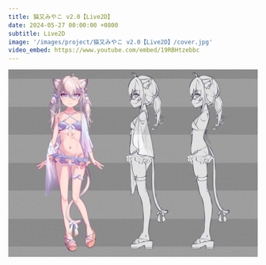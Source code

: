 ```yaml
---
title: 猫又みやこ v2.0【Live2D】
date: 2024-05-27 00:00:00 +0800
subtitle: Live2D
image: '/images/project/猫又みやこ v2.0【Live2D】/cover.jpg'
video_embed: https://www.youtube.com/embed/19RBHtzebbc
---
```


<div class="gallery-box">
  <div class="gallery">
    <img src="/images/project/猫又みやこ v2.0【Live2D】/cover.jpg" loading="lazy">
  </div>
</div>